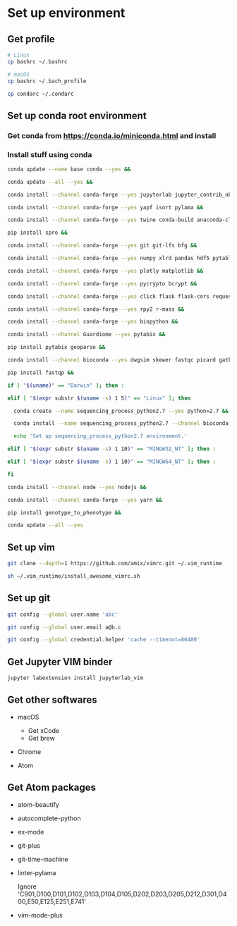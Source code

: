# Set up environment

## Get profile

```sh
# Linux
cp bashrc ~/.bashrc

# macOS
cp bashrc ~/.bach_profile

cp condarc ~/.condarc
```

## Set up conda root environment

### Get conda from <https://conda.io/miniconda.html> and install

### Install stuff using conda

```sh
conda update --name base conda --yes &&

conda update --all --yes &&

conda install --channel conda-forge --yes jupyterlab jupyter_contrib_nbextensions nb_conda &&

conda install --channel conda-forge --yes yapf isort pylama &&

conda install --channel conda-forge --yes twine conda-build anaconda-client pyinstaller &&

pip install spro &&

conda install --channel conda-forge --yes git git-lfs bfg &&

conda install --channel conda-forge --yes numpy xlrd pandas hdf5 pytables scikit-learn scipy statsmodels &&

conda install --channel conda-forge --yes plotly matplotlib &&

conda install --channel conda-forge --yes pycrypto bcrypt &&

conda install --channel conda-forge --yes click flask flask-cors requests &&

conda install --channel conda-forge --yes rpy2 r-mass &&

conda install --channel conda-forge --yes biopython &&

conda install --channel Guardiome --yes pytabix &&

pip install pytabix geoparse &&

conda install --channel bioconda --yes dwgsim skewer fastqc picard gatk4 seqtk htslib samtools bwa hisat2 kallisto freebayes bcftools snpeff &&

pip install fastqp &&

if [ "$(uname)" == "Darwin" ]; then :

elif [ "$(expr substr $(uname -s) 1 5)" == "Linux" ]; then

  conda create --name sequencing_process_python2.7 --yes python=2.7 &&

  conda install --name sequencing_process_python2.7 --channel bioconda --yes strelka manta &&  # canvas

  echo 'Set up sequencing_process_python2.7 environment.'

elif [ "$(expr substr $(uname -s) 1 10)" == "MINGW32_NT" ]; then :

elif [ "$(expr substr $(uname -s) 1 10)" == "MINGW64_NT" ]; then :

fi

conda install --channel node --yes nodejs &&

conda install --channel conda-forge --yes yarn &&

pip install genotype_to_phenotype &&

conda update --all --yes
```

## Set up vim

```sh
git clone --depth=1 https://github.com/amix/vimrc.git ~/.vim_runtime

sh ~/.vim_runtime/install_awesome_vimrc.sh
```

## Set up git

```sh
git config --global user.name 'abc'

git config --global user.email a@b.c

git config --global credential.helper 'cache --timeout=86400'
```

## Get Jupyter VIM binder

```sh
jupyter labextension install jupyterlab_vim
```

## Get other softwares

-   macOS

    -   Get xCode
    -   Get brew

-   Chrome

-   Atom

## Get Atom packages

-   atom-beautify
-   autocomplete-python
-   ex-mode
-   git-plus
-   git-time-machine
-   linter-pylama

    Ignore 'C901,D100,D101,D102,D103,D104,D105,D202,D203,D205,D212,D301,D400,E50,E125,E251,E741'

-   vim-mode-plus
